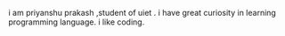 i am priyanshu prakash ,student of uiet .
i have great curiosity in learning programming language.
i like coding.

